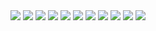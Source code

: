 
<div align="center">
<a href="https://is-a-virg.in/5DRrNtgq_.png"><img src="https://is-a-virg.in/5DRrNtgq_.png"/></a>
   <a href="https://is-a-virg.in/5DRrPkGNM.png"><img src="https://is-a-virg.in/5DRrPkGNM.png"/></a>
   <a href="https://is-a-virg.in/5DRrSNKL4.png"><img src="https://is-a-virg.in/5DRrSNKL4.png"/></a>
   <a href="https://is-a-virg.in/5DRrXRsiU.png"><img src="https://is-a-virg.in/5DRrXRsiU.png"/></a>
   <a href="https://is-a-virg.in/5DRKwMGPQ.png"><img src="https://is-a-virg.in/5DRKwMGPQ.png"/></a>
   <a href="https://is-a-virg.in/5DRKDYAvH.png"><img src="https://is-a-virg.in/5DRKDYAvH.png"/></a>
   <a href="https://is-a-virg.in/5DRKFiskY.png"><img src="https://is-a-virg.in/5DRKFiskY.png"/></a>
   <a href="https://is-a-virg.in/5DZbSbEjM.png"><img src="https://is-a-virg.in/5DZbSbEjM.png"/></a>
    <a href="https://is-a-virg.in/5DZE4rvX1.png"><img src=" https://is-a-virg.in/5DZE4rvX1.png"/></a>
    <a href="https://is-a-virg.in/5DZEmOVNx.png"><img src="https://is-a-virg.in/5DZEmOVNx.png"/></a>
    <a href="https://is-a-virg.in/5DZEvSeQb.png"><img src="https://is-a-virg.in/5DZEvSeQb.png"/></a>


   </div>
   


